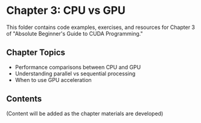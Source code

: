 # Chapter 3: CPU vs GPU

This folder contains code examples, exercises, and resources for Chapter 3 of "Absolute Beginner's Guide to CUDA Programming."

## Chapter Topics
- Performance comparisons between CPU and GPU
- Understanding parallel vs sequential processing
- When to use GPU acceleration

## Contents
(Content will be added as the chapter materials are developed)